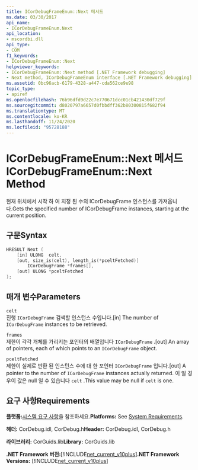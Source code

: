 ```yaml
---
title: ICorDebugFrameEnum::Next 메서드
ms.date: 03/30/2017
api_name:
- ICorDebugFrameEnum.Next
api_location:
- mscordbi.dll
api_type:
- COM
f1_keywords:
- ICorDebugFrameEnum::Next
helpviewer_keywords:
- ICorDebugFrameEnum::Next method [.NET Framework debugging]
- Next method, ICorDebugFrameEnum interface [.NET Framework debugging]
ms.assetid: 0bc96acb-6179-4328-a447-cda562ce9e98
topic_type:
- apiref
ms.openlocfilehash: 76b96dfd9d22c7e770671dcc01cb421430df729f
ms.sourcegitcommit: d8020797a6657d0fbbdff362b80300815f682f94
ms.translationtype: MT
ms.contentlocale: ko-KR
ms.lasthandoff: 11/24/2020
ms.locfileid: "95728188"
---
```

# <a name="icordebugframeenumnext-method"></a><span data-ttu-id="7ad93-102">ICorDebugFrameEnum::Next 메서드</span><span class="sxs-lookup"><span data-stu-id="7ad93-102">ICorDebugFrameEnum::Next Method</span></span>

<span data-ttu-id="7ad93-103">현재 위치에서 시작 하 여 지정 된 수의 ICorDebugFrame 인스턴스를 가져옵니다.</span><span class="sxs-lookup"><span data-stu-id="7ad93-103">Gets the specified number of ICorDebugFrame instances, starting at the current position.</span></span>  
  
## <a name="syntax"></a><span data-ttu-id="7ad93-104">구문</span><span class="sxs-lookup"><span data-stu-id="7ad93-104">Syntax</span></span>  
  
```cpp  
HRESULT Next (  
    [in] ULONG  celt,  
    [out, size_is(celt), length_is(*pceltFetched)]  
        ICorDebugFrame *frames[],  
    [out] ULONG *pceltFetched  
);  
```  
  
## <a name="parameters"></a><span data-ttu-id="7ad93-105">매개 변수</span><span class="sxs-lookup"><span data-stu-id="7ad93-105">Parameters</span></span>  

 `celt`  
 <span data-ttu-id="7ad93-106">진행 `ICorDebugFrame` 검색할 인스턴스 수입니다.</span><span class="sxs-lookup"><span data-stu-id="7ad93-106">[in] The number of `ICorDebugFrame` instances to be retrieved.</span></span>  
  
 `frames`  
 <span data-ttu-id="7ad93-107">제한이 각각 개체를 가리키는 포인터의 배열입니다 `ICorDebugFrame` .</span><span class="sxs-lookup"><span data-stu-id="7ad93-107">[out] An array of pointers, each of which points to an `ICorDebugFrame` object.</span></span>  
  
 `pceltFetched`  
 <span data-ttu-id="7ad93-108">제한이 실제로 반환 된 인스턴스 수에 대 한 포인터 `ICorDebugFrame` 입니다.</span><span class="sxs-lookup"><span data-stu-id="7ad93-108">[out] A pointer to the number of `ICorDebugFrame` instances actually returned.</span></span> <span data-ttu-id="7ad93-109">이 일 경우이 값은 null 일 수 있습니다 `celt` .</span><span class="sxs-lookup"><span data-stu-id="7ad93-109">This value may be null if `celt` is one.</span></span>  
  
## <a name="requirements"></a><span data-ttu-id="7ad93-110">요구 사항</span><span class="sxs-lookup"><span data-stu-id="7ad93-110">Requirements</span></span>  

 <span data-ttu-id="7ad93-111">**플랫폼:**[시스템 요구 사항](../../get-started/system-requirements.md)을 참조하세요.</span><span class="sxs-lookup"><span data-stu-id="7ad93-111">**Platforms:** See [System Requirements](../../get-started/system-requirements.md).</span></span>  
  
 <span data-ttu-id="7ad93-112">**헤더:** CorDebug.idl, CorDebug.h</span><span class="sxs-lookup"><span data-stu-id="7ad93-112">**Header:** CorDebug.idl, CorDebug.h</span></span>  
  
 <span data-ttu-id="7ad93-113">**라이브러리:** CorGuids.lib</span><span class="sxs-lookup"><span data-stu-id="7ad93-113">**Library:** CorGuids.lib</span></span>  
  
 <span data-ttu-id="7ad93-114">**.NET Framework 버전:**[!INCLUDE[net_current_v10plus](../../../../includes/net-current-v10plus-md.md)]</span><span class="sxs-lookup"><span data-stu-id="7ad93-114">**.NET Framework Versions:** [!INCLUDE[net_current_v10plus](../../../../includes/net-current-v10plus-md.md)]</span></span>
